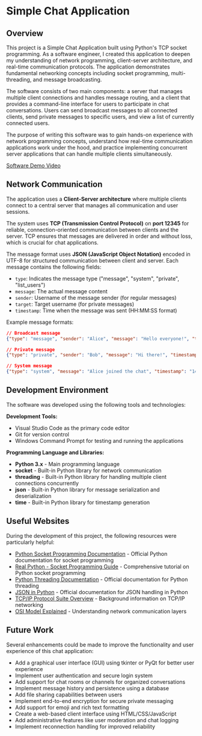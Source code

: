 # Simple Chat Application

## Overview

This project is a Simple Chat Application built using Python's TCP socket programming. As a software engineer, I created this application to deepen my understanding of network programming, client-server architecture, and real-time communication protocols. The application demonstrates fundamental networking concepts including socket programming, multi-threading, and message broadcasting.

The software consists of two main components: a server that manages multiple client connections and handles message routing, and a client that provides a command-line interface for users to participate in chat conversations. Users can send broadcast messages to all connected clients, send private messages to specific users, and view a list of currently connected users.

The purpose of writing this software was to gain hands-on experience with network programming concepts, understand how real-time communication applications work under the hood, and practice implementing concurrent server applications that can handle multiple clients simultaneously.

[Software Demo Video](https://youtu.be/8M5OP42_qcc)

## Network Communication

The application uses a **Client-Server architecture** where multiple clients connect to a central server that manages all communication and user sessions.

The system uses **TCP (Transmission Control Protocol)** on **port 12345** for reliable, connection-oriented communication between clients and the server. TCP ensures that messages are delivered in order and without loss, which is crucial for chat applications.

The message format uses **JSON (JavaScript Object Notation)** encoded in UTF-8 for structured communication between client and server. Each message contains the following fields:

- `type`: Indicates the message type ("message", "system", "private", "list_users")
- `message`: The actual message content
- `sender`: Username of the message sender (for regular messages)
- `target`: Target username (for private messages)
- `timestamp`: Time when the message was sent (HH:MM:SS format)

Example message formats:

```json
// Broadcast message
{"type": "message", "sender": "Alice", "message": "Hello everyone!", "timestamp": "14:30:25"}

// Private message
{"type": "private", "sender": "Bob", "message": "Hi there!", "timestamp": "14:31:10"}

// System message
{"type": "system", "message": "Alice joined the chat", "timestamp": "14:29:45"}
```

## Development Environment

The software was developed using the following tools and technologies:

**Development Tools:**

- Visual Studio Code as the primary code editor
- Git for version control
- Windows Command Prompt for testing and running the applications

**Programming Language and Libraries:**

- **Python 3.x** - Main programming language
- **socket** - Built-in Python library for network communication
- **threading** - Built-in Python library for handling multiple client connections concurrently
- **json** - Built-in Python library for message serialization and deserialization
- **time** - Built-in Python library for timestamp generation

## Useful Websites

During the development of this project, the following resources were particularly helpful:

- [Python Socket Programming Documentation](https://docs.python.org/3/library/socket.html) - Official Python documentation for socket programming
- [Real Python - Socket Programming Guide](https://realpython.com/python-sockets/) - Comprehensive tutorial on Python socket programming
- [Python Threading Documentation](https://docs.python.org/3/library/threading.html) - Official documentation for Python threading
- [JSON in Python](https://docs.python.org/3/library/json.html) - Official documentation for JSON handling in Python
- [TCP/IP Protocol Suite Overview](https://en.wikipedia.org/wiki/Internet_protocol_suite) - Background information on TCP/IP networking
- [OSI Model Explained](https://en.wikipedia.org/wiki/OSI_model) - Understanding network communication layers

## Future Work

Several enhancements could be made to improve the functionality and user experience of this chat application:

- Add a graphical user interface (GUI) using tkinter or PyQt for better user experience
- Implement user authentication and secure login system
- Add support for chat rooms or channels for organized conversations
- Implement message history and persistence using a database
- Add file sharing capabilities between users
- Implement end-to-end encryption for secure private messaging
- Add support for emoji and rich text formatting
- Create a web-based client interface using HTML/CSS/JavaScript
- Add administrative features like user moderation and chat logging
- Implement reconnection handling for improved reliability

